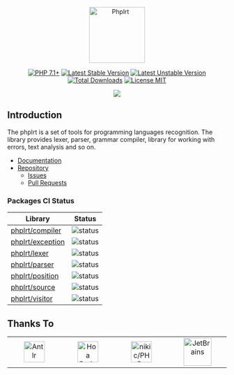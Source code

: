 <p align="center">
    <a href="https://phplrt.org/">
        <img src="https://avatars.githubusercontent.com/u/49816277?s=256&v=4" width="128" alt="Phplrt" />
    </a>
</p>

<p align="center">
    <a href="https://packagist.org/packages/phplrt/phplrt"><img src="http://poser.pugx.org/phplrt/phplrt/require/php?style=for-the-badge" alt="PHP 7.1+"></a>
    <a href="https://packagist.org/packages/phplrt/phplrt"><img src="https://poser.pugx.org/phplrt/phplrt/version?style=for-the-badge" alt="Latest Stable Version"></a>
    <a href="https://packagist.org/packages/phplrt/phplrt"><img src="https://poser.pugx.org/phplrt/phplrt/v/unstable?style=for-the-badge" alt="Latest Unstable Version"></a>
    <a href="https://packagist.org/packages/phplrt/phplrt"><img src="https://poser.pugx.org/phplrt/phplrt/downloads?style=for-the-badge" alt="Total Downloads"></a>
    <a href="https://raw.githubusercontent.com/phplrt/phplrt/master/LICENSE.md"><img src="https://poser.pugx.org/phplrt/phplrt/license?style=for-the-badge" alt="License MIT"></a>
</p>

<p align="center">
    <a href="https://github.com/phplrt/phplrt/actions"><img src="https://github.com/phplrt/phplrt/workflows/build/badge.svg"></a>
</p>

## Introduction

The phplrt is a set of tools for programming languages recognition. The library
provides lexer, parser, grammar compiler, library for working with errors,
text analysis and so on.

- [Documentation](https://phplrt.org/docs)
- [Repository](https://github.com/phplrt/phplrt)
    - [Issues](https://github.com/phplrt/phplrt/issues)
    - [Pull Requests](https://github.com/phplrt/phplrt/pulls)

### Packages CI Status

| Library                                                 | Status                                                                             |
|---------------------------------------------------------|------------------------------------------------------------------------------------|
| [phplrt/compiler](https://github.com/phplrt/compiler)   | ![status](https://github.com/phplrt/compiler/workflows/build/badge.svg)            |
| [phplrt/exception](https://github.com/phplrt/exception) | ![status](https://github.com/phplrt/exception/workflows/build/badge.svg)           |
| [phplrt/lexer](https://github.com/phplrt/lexer)         | ![status](https://github.com/phplrt/lexer/workflows/build/badge.svg)               |
| [phplrt/parser](https://github.com/phplrt/parser)       | ![status](https://github.com/phplrt/parser/workflows/build/badge.svg)              |
| [phplrt/position](https://github.com/phplrt/position)   | ![status](https://github.com/phplrt/position/workflows/build/badge.svg)            |
| [phplrt/source](https://github.com/phplrt/source)       | ![status](https://github.com/phplrt/source/workflows/build/badge.svg)              |
| [phplrt/visitor](https://github.com/phplrt/visitor)     | ![status](https://github.com/phplrt/visitor/workflows/build/badge.svg)             |

## Thanks To

<table>
    <tr>
        <td width="225" align="center">
            <a href="https://www.antlr.org/" target="_blank" rel="nofollow">
                <img src="https://phplrt.org/img/thanks/antlr-logo.png" alt="Antlr" height="48" />
            </a>
        </td>
        <td width="225" align="center">
            <a href="https://hoa-project.net/" target="_blank" rel="nofollow">
                <img src="https://phplrt.org/img/thanks/hoa.svg" alt="Hoa Project" height="48" />
            </a>
        </td>
        <td width="225" align="center">
            <a href="https://github.com/nikic/PHP-Parser" target="_blank" rel="nofollow">
                <img src="https://phplrt.org/img/thanks/php-parser.png" alt="nikic/PHP-Parser" height="48" />
            </a>
        </td>
        <td width="225" align="center">
            <a href="https://www.jetbrains.com/" target="_blank" rel="nofollow">
                <img src="https://phplrt.org/img/thanks/jetbrains.svg" alt="JetBrains" height="64" />
            </a>
        </td>
    </tr>
</table>
